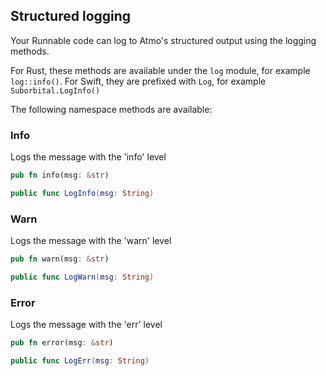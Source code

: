 ## Structured logging

Your Runnable code can log to Atmo's structured output using the logging methods.

For Rust, these methods are available under the `log` module, for example `log::info()`. For Swift, they are prefixed with `Log`, for example `Suborbital.LogInfo()`

The following namespace methods are available:

### Info
Logs the message with the 'info' level
```rust
pub fn info(msg: &str)
```
```swift
public func LogInfo(msg: String)
```

### Warn
Logs the message with the 'warn' level
```rust
pub fn warn(msg: &str)
```
```swift
public func LogWarn(msg: String)
```

### Error
Logs the message with the 'err' level
```rust
pub fn error(msg: &str)
```
```swift
public func LogErr(msg: String)
```